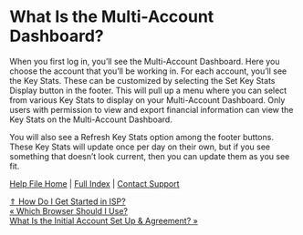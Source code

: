 What Is the Multi-Account Dashboard?
==========

When you first log in, you’ll see the Multi-Account Dashboard. Here you choose the account that you’ll be working in. For each account, you’ll see the Key Stats. These can be customized by selecting the Set Key Stats Display button in the footer. This will pull up a menu where you can select from various Key Stats to display on your Multi-Account Dashboard. Only users with permission to view and export financial information can view the Key Stats on the Multi-Account Dashboard.

You will also see a Refresh Key Stats option among the footer buttons. These Key Stats will update once per day on their own, but if you see something that doesn’t look current, then you can update them as you see fit.

[Help File Home](/help/) | [Full Index](/Help-File-Directory/) | [Contact Support](mailto:support@ISPolitical.com)

[⇑ How Do I Get Started in ISP?](/How-Do-I-Get-Started-in-ISP)  
[« Which Browser Should I Use?](/Which-Browser-Should-I-Use)  
[What Is the Initial Account Set Up & Agreement? »](/What-Is-the-Initial-Account-Set-Up-Agreement)